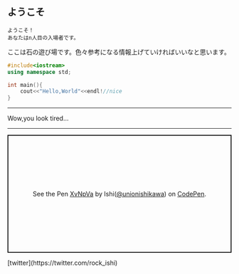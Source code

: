 ## ようこそ 

~~~
ようこそ！
あなたはn人目の入場者です。
~~~

ここは石の遊び場です。色々参考になる情報上げていければいいなと思います。

```c++
#include<iostream>
using namespace std;

int main(){
    cout<<"Hello,World"<<endl!//nice
}
```
* * *
Wow,you look tired...
___
<p class="codepen" data-height="265" data-theme-id="dark" data-default-tab="js,result" data-user="unionishikawa" data-slug-hash="XvNpVa" style="height: 265px; box-sizing: border-box; display: flex; align-items: center; justify-content: center; border: 2px solid; margin: 1em 0; padding: 1em;" data-pen-title="XvNpVa">
  <span>See the Pen <a href="https://codepen.io/unionishikawa/pen/XvNpVa/">
  XvNpVa</a> by Ishi(<a href="https://codepen.io/unionishikawa">@unionishikawa</a>)
  on <a href="https://codepen.io">CodePen</a>.</span>
</p>
<script async src="https://static.codepen.io/assets/embed/ei.js"></script>
[twitter](https://twitter.com/rock_ishi)
